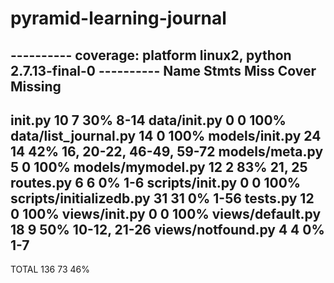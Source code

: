 # pyramid-learning-journal


---------- coverage: platform linux2, python 2.7.13-final-0 ----------
Name                      Stmts   Miss  Cover   Missing
-------------------------------------------------------
__init__.py                  10      7    30%   8-14
data/__init__.py              0      0   100%
data/list_journal.py         14      0   100%
models/__init__.py           24     14    42%   16, 20-22, 46-49, 59-72
models/meta.py                5      0   100%
models/mymodel.py            12      2    83%   21, 25
routes.py                     6      6     0%   1-6
scripts/__init__.py           0      0   100%
scripts/initializedb.py      31     31     0%   1-56
tests.py                     12      0   100%
views/__init__.py             0      0   100%
views/default.py             18      9    50%   10-12, 21-26
views/notfound.py             4      4     0%   1-7
-------------------------------------------------------
TOTAL                       136     73    46%

